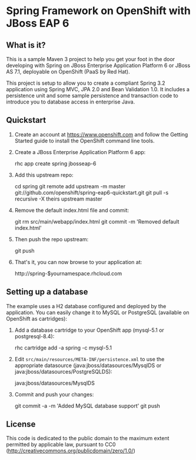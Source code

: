 Spring Framework on OpenShift with JBoss EAP 6
==============================================

What is it?
-----------

This is a sample Maven 3 project to help you get your foot in the door developing with Spring on JBoss Enterprise Application Platform 6 or JBoss AS 7.1, deployable on OpenShift (PaaS by Red Hat).

This project is setup to allow you to create a compliant Spring 3.2 application using Spring MVC, JPA 2.0 and Bean Validation 1.0. It includes a persistence unit and some sample persistence and transaction code to introduce you to database access in enterprise Java. 

Quickstart
----------

1) Create an account at https://www.openshift.com and follow the Getting Started guide to install the OpenShift command line tools.

2) Create a JBoss Enterprise Application Platform 6 app:

    rhc app create spring jbosseap-6

3) Add this upstream repo:

    cd spring
    git remote add upstream -m master git://github.com/openshift/spring-eap6-quickstart.git
    git pull -s recursive -X theirs upstream master

4) Remove the default index.html file and commit:

    git rm src/main/webapp/index.html
    git commit -m 'Removed default index.html'

5) Then push the repo upstream:

    git push

6) That's it, you can now browse to your application at:

    http://spring-$yournamespace.rhcloud.com

Setting up a database
---------------------

The example uses a H2 database configured and deployed by the application. You can easily change it to MySQL or PostgreSQL (available on OpenShift as cartridges):

1) Add a database cartridge to your OpenShift app (mysql-5.1 or postgresql-8.4):

    rhc cartridge add -a spring -c mysql-5.1

2) Edit `src/main/resources/META-INF/persistence.xml` to use the appropriate datasource (java:jboss/datasources/MysqlDS or java:jboss/datasources/PostgreSQLDS):

    <jta-data-source>java:jboss/datasources/MysqlDS</jta-data-source>

3) Commit and push your changes:

    git commit -a -m 'Added MySQL database support'
    git push

License
-------

This code is dedicated to the public domain to the maximum extent permitted by applicable law, pursuant to CC0 (http://creativecommons.org/publicdomain/zero/1.0/)
